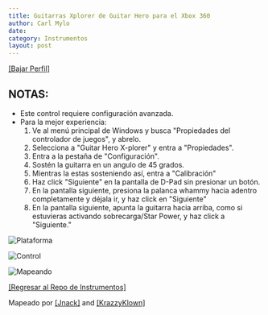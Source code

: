 ```yaml
---
title: Guitarras Xplorer de Guitar Hero para el Xbox 360
author: Carl Mylo
date: 
category: Instrumentos
layout: post
---
```


[[Bajar Perfil]](https://github.com/hmxmilohax/rb3-pc/raw/main/instrument-repo/Xbox%20360%20Guitar%20Hero%20Xplorer.7z)

## NOTAS:

* Este control requiere configuración avanzada.
* Para la mejor experiencia:
	1. Ve al menú principal de Windows y busca "Propiedades del controlador de juegos", y abrelo.
	2. Selecciona a "Guitar Hero X-plorer" y entra a "Propiedades".
	3. Entra a la pestaña de "Configuración".
	4. Sostén la guitarra en un angulo de 45 grados.
	5. Mientras la estas sosteniendo así, entra a "Calibración"
	6. Haz click "Siguiente" en la pantalla de D-Pad sin presionar un botón.
	7. En la pantalla siguiente, presiona la palanca whammy hacia adentro completamente y déjala ir, y haz click en "Siguiente"
	8. En la pantalla siguiente, apunta la guitarra hacia arriba, como si estuvieras activando sobrecarga/Star Power, y haz click a "Siguiente."


![Plataforma](https://raw.githubusercontent.com/hmxmilohax/rb3-pc/main/assets/images/instruments/plat/360.png "Plataforma") 

![Control](https://raw.githubusercontent.com/hmxmilohax/rb3-pc/main/assets/images/instruments/cont/xplorercontroller.png "Control") 

![Mapeando](https://raw.githubusercontent.com/hmxmilohax/rb3-pc/main/assets/images/instruments/360xplorermapping.png "Mapeando") 

[[Regresar al Repo de Instrumentos]](https://hmxmilohax.github.io/rb3-pc/espanol/repodeinst/#lista-de-instrumentos)


Mapeado por [[Jnack]](https://www.youtube.com/@jnackmclain) and [[KrazzyKlown]](https://www.youtube.com/@KrazzyKlown)